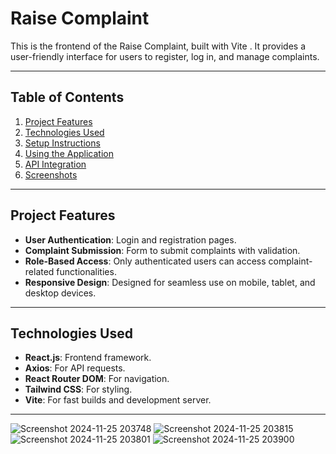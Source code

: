 # Raise Complaint 

This is the frontend of the Raise Complaint, built with Vite . It provides a user-friendly interface for users to register, log in, and manage complaints.

---

## Table of Contents

1. [Project Features](#project-features)
2. [Technologies Used](#technologies-used)
3. [Setup Instructions](#setup-instructions)
4. [Using the Application](#using-the-application)
5. [API Integration](#api-integration)
6. [Screenshots](#screenshots)

---

## Project Features

- **User Authentication**: Login and registration pages.
- **Complaint Submission**: Form to submit complaints with validation.
- **Role-Based Access**: Only authenticated users can access complaint-related functionalities.
- **Responsive Design**: Designed for seamless use on mobile, tablet, and desktop devices.

---

## Technologies Used

- **React.js**: Frontend framework.
- **Axios**: For API requests.
- **React Router DOM**: For navigation.
- **Tailwind CSS**: For styling.
- **Vite**: For fast builds and development server.

---
![Screenshot 2024-11-25 203748](https://github.com/user-attachments/assets/eec763d7-6778-409b-9589-3132e5c90309)
![Screenshot 2024-11-25 203815](https://github.com/user-attachments/assets/c06c3d8b-125a-46cf-aef0-deef2cefd931)
![Screenshot 2024-11-25 203801](https://github.com/user-attachments/assets/767afe4e-98e4-4971-9037-453710908186)
![Screenshot 2024-11-25 203900](https://github.com/user-attachments/assets/3ca18e61-b85d-46de-a61e-bf91d5f715fb)




